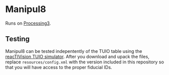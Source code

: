 # Manipul8

Runs on [Processing3](https://processing.org/). 

## Testing 

Manipul8 can be tested indepentently of the TUIO table using the [reacTIVision TUIO simulator](http://reactivision.sourceforge.net/). 
After you download and upack the files, replace `resources/config.xml` with the version included in this repository so 
that you will have access to the proper fiducial IDs. 

